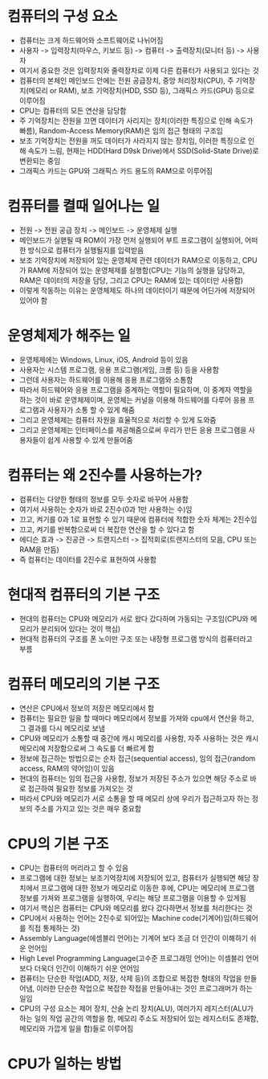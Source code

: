 # 컴퓨터의 구성 요소
- 컴퓨터는 크게 하드웨어와 소프트웨어로 나뉘어짐
- 사용자 -> 입력장치(마우스, 키보드 등) -> 컴퓨터 -> 출력장치(모니터 등) -> 사용자
- 여기서 중요한 것은 입력장치와 줄력장차로 이제 다른 컴퓨터가 사용되고 있다는 것
- 컴퓨터의 본체인 메인보드 안에는 전원 공급장치, 중앙 처리장치(CPU), 주 기억장치(메모리 or RAM), 보조 기억장치(HDD, SSD 등), 그래픽스 카드(GPU) 등으로 이루어짐
- CPU는 컴퓨터의 모든 연산을 담당함
- 주 기억장치는 전원을 끄면 데이터가 사리지는 장치(이러한 특징으로 인해 속도가 빠름), Random-Access Memory(RAM)은 임의 접근 형태의 구조임
- 보조 기억장치는 전원을 꺼도 데이터가 사라지지 않는 장치임, 이러한 특징으로 인해 속도가 느림, 현재는 HDD(Hard D9sk Drive)에서 SSD(Solid-State Drive)로 변환되는 중임
- 그래픽스 카드는 GPU와 그래픽스 카드 용도의 RAM으로 이루어짐

# 컴퓨터를 켤때 일어나는 일
- 전원 -> 전원 공급 장치 -> 메인보드 -> 운영체제 실행
- 메인보드가 실핻될 때 ROM이 가장 먼저 실행되어 부트 프로그램이 실행되어, 어떠한 방식으로 컴퓨터가 실행될지를 입력받음
- 보조 기억장치에 저장되어 있는 운영체제 관련 데이터가 RAM으로 이동하고, CPU가 RAM에 저장되어 있는 운영체제를 실행함(CPU는 기능의 실행을 담당하고, RAM은 데이터의 저장을 담당, 그리고 CPU는 RAM에 있는 데이터만 사용함)
- 이렇게 작동하는 이유는 운영체제도 하나의 데이터이기 때문에 어딘가에 저장되어 있어야 함

# 운영체제가 해주는 일
- 운영체제에는 Windows, Linux, iOS, Android 등이 있음
- 사용자는 시스템 프로그램, 응용 프로그램(게임, 크롬 등) 등을 사용함
- 그런데 사용자는 하드웨어를 이용해 응용 프로그램와 소통함
- 따라서 하드웨어와 응용 프로그램을 중계하는 역할이 필요하며, 이 중계자 역할을 하는 것이 바로 운영체제이며, 운영체는 커널을 이용해 하드웨어를 다루어 응용 프로그램과 사용자가 소통 할 수 있게 해줌
- 그리고 운영체제는 컴퓨터 자원을 효율적으로 처리할 수 있게 도와줌
- 그리고 운영체제는 인터페이스를 제공해줌으로써 우리가 만든 응용 프로그램을 사용자들이 쉽게 사용할 수 있게 만들어줌

# 컴퓨터는 왜 2진수를 사용하는가?
- 컴퓨터는 다양한 형태의 정보를 모두 숫자로 바꾸어 사용함
- 여기서 사용하는 숫자가 바로 2진수(0과 1만 사용하는 수)임
- 끄고, 켜기를 0과 1로 표현할 수 있기 때문에 컴퓨터에 적합한 숫자 체계는 2진수임
- 끄고, 켜기를 반복함으로써 더 복잡한 연산을 할 수 있다고 함
- 에디슨 효과 -> 진공관 -> 트랜지스터 -> 집적회로(트랜지스터의 모음, CPU 또는 RAM을 만듬)
- 즉 컴퓨터는 데이터를 2진수로 표현하여 사용함

# 현대적 컴퓨터의 기본 구조
- 현대의 컴퓨터는 CPU와 메모리가 서로 왔다 갔다하며 가동되는 구조임(CPU와 메모리가 분리되어 있다는 것이 핵심)
- 현대적 컴퓨터의 구조를 폰 노이만 구조 또는 내장형 프로그램 방식의 컴퓨터라고 부름

# 컴퓨터 메모리의 기본 구조
- 연산은 CPU에서 정보의 저장은 메모리에서 함
- 컴퓨터는 필요한 일을 할 때마다 메모리에서 정보를 가져와 cpu에서 연산을 하고, 그 결과를 다시 메모리로 보냄
- CPU와 메모리가 소통할 때 중간에 캐시 메모리를 사용함, 자주 사용하는 것은 캐시 메모리에 저장함으로써 그 속도를 더 빠르게 함
- 정보에 접근하는 방법으로는 순차 접근(sequential access), 임의 접근(random access, RAM의 약어임)이 있음
- 현대의 컴퓨터는 임의 접근을 사용함, 정보가 저장된 주소가 있으면 해당 주소로 바로 접근하여 필요한 정보를 가져오는 것
- 떠라서 CPU와 메모리가 서로 소통을 할 때 메모리 상에 우리가 접근하고자 하는 정보의 주소를 가지고 있는 것은 매우 중요함

# CPU의 기본 구조
- CPU는 컴퓨터의 머리라고 할 수 있음
- 프로그램에 대한 정보는 보조기억장치에 저장되어 있고, 컴퓨터가 실행되면 해당 장치에서 프로그램에 대한 정보가 메모리로 이동한 후에, CPU는 메모리에 프로그램 정보를 가져와 프로그램을 실행하여, 우리는 해당 프로그램을 이용할 수 있게됨
- 여기서 핵심은 컴퓨터는 CPU와 메모리를 왔다 갔다하면서 정보를 처리한다는 것
- CPU에서 사용하는 언어는 2진수로 되어있는 Machine code(기계어)임(하드웨어를 직접 통제하는 것)
- Assembly Language(에셈블리 언어)는 기계어 보다 조금 더 인간이 이해하기 쉬운 언어임
- High Level Programming Language(고수준 프로그래밍 언어)는 이셈블리 언어보다 더욱더 인간이 이해하기 쉬운 언어임
- 컴퓨터는 단순한 작업(ADD, 저장, 삭제 등)의 조합으로 복잡한 형태의 작업을 만들어냄, 이러한 단순한 작업으로 복잡한 작접을 만들어내는 것인 프로그래머가 하는 일임
- CPU의 구성 요소는 제어 장치, 산술 논리 장치(ALU), 여러가지 레지스터(ALU가 하는 일의 작업 공간의 역할을 함, 메모리 주소도 저장되어 있는 레지스터도 존재함, 메모리와 가깝게 일을 함)들로 이루어짐

# CPU가 일하는 방법